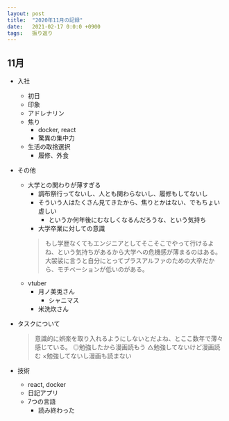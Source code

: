 ```yaml
---
layout: post
title:  "2020年11月の記録"
date:   2021-02-17 0:0:0 +0900
tags:   振り返り
---
```


## 11月

- 入社
  - 初日
  - 印象
  - アドレナリン
  - 焦り
    - docker, react
    - 驚異の集中力
  - 生活の取捨選択
    - 履修、外食

- その他
  - 大学との関わりが薄すぎる
    - 調布祭行ってないし、人とも関わらないし、履修もしてないし
    - そういう人はたくさん見てきたから、焦りとかはない、でもちょい虚しい
      - というか何年後にむなしくなるんだろうな、という気持ち
    - 大学卒業に対しての意識
    > もし学歴なくてもエンジニアとしてそこそこでやって行けるよね、という気持ちがあるから大学への危機感が薄まるのはある。大袈裟に言うと自分にとってプラスアルファのための大卒だから、モチベーションが低いのがある。
  - vtuber
    - 月ノ美兎さん
      - シャニマス
    - 米洗炊さん

- タスクについて
  > 意識的に娯楽を取り入れるようにしないとだよね、とここ数年で薄々感じている。
  > ◎勉強したから漫画読もう
  > △勉強してないけど漫画読む
  > ×勉強してないし漫画も読まない

- 技術
  - react, docker
  - 日記アプリ
  - 7つの言語
    - 読み終わった

